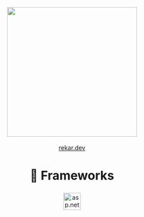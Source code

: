<!-- [![GitHub Streak](https://streak-stats.demolab.com?user=rekardev1&theme=transparent&hide_border=true)](https://git.io/streak-stats)
</br>   -->

<div id="header" align="center">
  <img src="https://s1.gifyu.com/images/SOUFH.gif" width="300"/>
</div>
</br>
<div id="badges" align="center">
  <a href="https://rekar.dev/">
    rekar.dev
  </a>
</div>

<h1 align="center">🧰 Frameworks</h1>

<p align="center">
  <img src="https://upload.wikimedia.org/wikipedia/commons/thumb/7/7d/Microsoft_.NET_logo.svg/800px-Microsoft_.NET_logo.svg.png" alt="asp.net" height="40" style="vertical-align:top; margin:4px">
<!--   <img src="https://devblogs.microsoft.com/dotnet/wp-content/uploads/sites/10/2021/10/shadow.png" href="#" alt="asp.net" height="40" style="vertical-align:top; margin:4px">
  <img src="https://logosandtypes.com/wp-content/uploads/2021/04/flutter.svg" href="#" alt="asp.net" height="40" style="vertical-align:top; margin:4px"> -->
</p>
